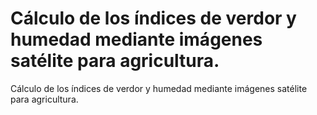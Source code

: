 # Cálculo de los índices de verdor y humedad mediante imágenes satélite para agricultura.
Cálculo de los índices de verdor y humedad mediante imágenes satélite para agricultura.
